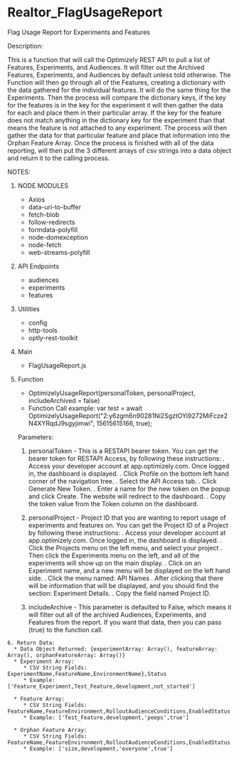 # Realtor_FlagUsageReport
 Flag Usage Report for Experiments and Features


 Description:

 This is a function that will call the Optimizely REST API to pull a list of Features, Experiments, and Audiences. It will filter out the Archived Features, Experiments, and Audiences by default unless told otherwise. The Function will then go through all of the Features, creating a dictionary with the data gathered for the individual features. It will do the same thing for the Experiments. Then the process will compare the dictionary keys, if the key for the features is in the key for the experiment it will then gather the data for each and place them in their particular array. If the key for the feature does not match anything in the dictionary key for the experiment than that means the feature is not attached to any experiment. The process will then gather the data for that particular feature and place that information into the Orphan Feature Array. Once the process is finished with all of the data reporting, will then put the 3 different arrays of csv strings into a data object and return it to the calling process. 


 NOTES:

   1. NODE MODULES
      * Axios
      * data-uri-to-buffer
      * fetch-blob
      * follow-redirects
      * formdata-polyfill
      * node-domexception
      * node-fetch
      * web-streams-polyfill

   2. API Endpoints
      * audiences
      * experiments
      * features
   
   3. Utilities
      * config
      * http-tools
      * optly-rest-toolkit

   4. Main
      * FlagUsageReport.js

   5. Function 
      * OptimizelyUsageReport(personalToken, personalProject, includeArchived = false)
      * Function Call example: var test = await OptimizelyUsageReport("2:y6zgm6n90281Ni2SgztOYi9272MiFcze2N4XYRqdJ9sgyjimwi", 15615615166, true);

      Parameters:
         1. personalToken - This is a RESTAPI bearer token. 
            You can get the bearer token for RESTAPI Access, by following these instructions:
            . Access your developer account at app.optimizely.com. Once logged in, the dashboard is displayed.
            . Click Profile on the bottom left hand corner of the navigation tree.
            . Select the API Access tab.
            . Click Generate New Token.
            . Enter a name for the new token on the popup and click Create. The website will redirect to the dashboard.
            . Copy the token value from the Token column on the dashboard.
         
         2. personalProject - Project ID that you are wanting to report usage of experiments and features on.
            You can get the Project ID of a Project by following these instructions:
            . Access your developer account at app.optimizely.com. Once logged in, the dashboard is displayed.
            . Click the Projects menu on the left menu, and select your project
            . Then click the Experiments menu on the left, and all of the experiments will show up on the main display. 
            . Click on an Experiment name, and a new menu will be displayed on the left hand side. 
            . Click the menu named:  API Names
            . After clicking that there will be information that will be displayed, and you should find the section: Experiment Details.
            . Copy the field named Project ID.

         3. includeArchive - This parameter is defaulted to False, which means it will filter out all of the archived Audiences, Experiments, and Features from the report. If you want that data, then you can pass (true) to the function call. 

      
    6. Return Data:
      * Data Object Returned: {experimentArray: Array(), featureArray: Array(), orphanFeatureArray: Array()}
      * Experiment Array:
         * CSV String Fields: ExperimentName,FeatureName,EnvironmentName},Status
         * Example: ['Feature_Experiment,Test_Feature,development,not_started']
      
      * Feature Array:
         * CSV String Fields: FeatureName,FeatureEnvironment,RolloutAudienceConditions,EnabledStatus
         * Example: ['Test_Feature,development,'peeps',true']
      
      * Orphan Feature Array:
         * CSV String Fields: FeatureName,FeatureEnvironment,RolloutAudienceConditions,EnabledStatus
         * Example: ['size,development,'everyone',true']